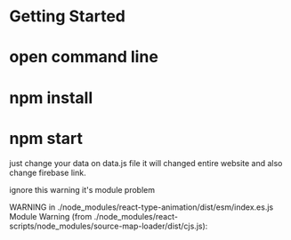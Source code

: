 # Getting Started

# open command line 
# npm install
# npm start


just change your data on data.js file it will changed entire website and also change firebase link.


ignore this warning it's module problem

WARNING in ./node_modules/react-type-animation/dist/esm/index.es.js
Module Warning (from ./node_modules/react-scripts/node_modules/source-map-loader/dist/cjs.js):